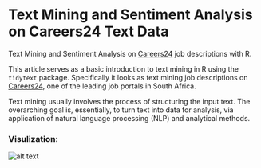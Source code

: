 # Text Mining and Sentiment Analysis on Careers24 Text Data

Text Mining and Sentiment Analysis on [Careers24](http://www.careers24.com/) job descriptions with R.

This article serves as a basic introduction to text mining in R using the `tidytext` package. Specifically it looks as text mining job descriptions on [Careers24](http://www.careers24.com/), one of the leading job portals in South Africa.

Text mining usually involves the process of structuring the input text. The overarching goal is, essentially, to turn text into data for analysis, via application of natural language processing (NLP) and analytical methods.

### Visulization:

![alt text](https://github.com/reidfalconer/text_mining_jobs/blob/master/reports/careers24_files/figure-html/unnamed-chunk-7-1.png) 
